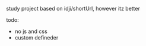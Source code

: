 study project based on idji/shortUrl,
 however itz better
 
todo:
- no js and css
- custom defineder
